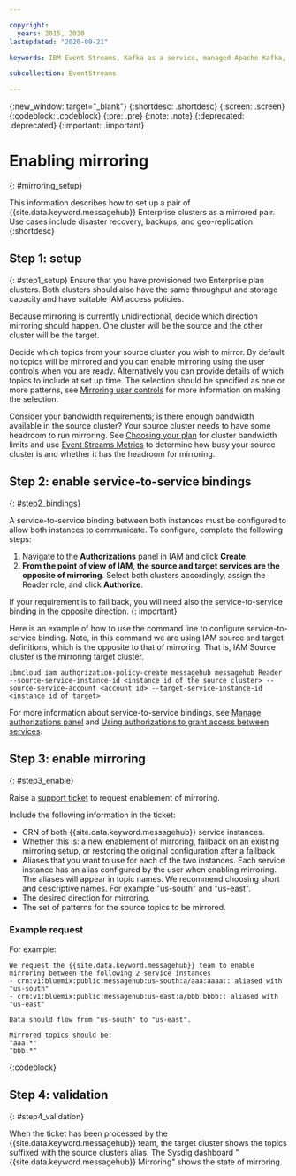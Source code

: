 ```yaml
---

copyright:
  years: 2015, 2020
lastupdated: "2020-09-21"

keywords: IBM Event Streams, Kafka as a service, managed Apache Kafka, replication, failover, scenario, disaster recovery, mirroring, setup

subcollection: EventStreams

---
```


{:new_window: target="_blank"}
{:shortdesc: .shortdesc}
{:screen: .screen}
{:codeblock: .codeblock}
{:pre: .pre}
{:note: .note}
{:deprecated: .deprecated}
{:important: .important}

# Enabling mirroring
{: #mirroring_setup}

This information describes how to set up a pair of {{site.data.keyword.messagehub}} Enterprise clusters as a mirrored pair. Use cases include disaster recovery, backups, and geo-replication.
{:shortdesc}


## Step 1: setup 
{: #step1_setup}
Ensure that you have provisioned two Enterprise plan clusters. Both clusters should also have the same throughput and storage capacity and have suitable IAM access policies.

Because mirroring is currently unidirectional, decide which direction mirroring should happen. One cluster will be the source and the other cluster will be the target.

Decide which topics from your source cluster you wish to mirror. By default no topics will be mirrored and you can enable mirroring using the user controls when you are ready. Alternatively you can provide details of which topics to include at set up time. The selection should be specified as one or more patterns, see [Mirroring user controls](/docs/EventStreams?topic=EventStreams-mirroring#user_controls) for more information on making the selection.

Consider your bandwidth requirements; is there enough bandwidth available in the source cluster? Your source cluster needs to have some headroom to run mirroring. See [Choosing your plan](/docs/EventStreams?topic=EventStreams-plan_choose) for cluster bandwidth limits and use [Event Streams Metrics](/docs/EventStreams?topic=EventStreams-metrics) to determine how busy your source cluster is and whether it has the headroom for mirroring.

## Step 2: enable service-to-service bindings
{: #step2_bindings}

A service-to-service binding between both instances must be configured to allow both instances to communicate. To configure, complete the following steps:

1. Navigate to the **Authorizations** panel in IAM and click **Create**. 
2. **From the point of view of IAM, the source and target services are the opposite of mirroring**. Select both clusters accordingly, assign the Reader role, and click **Authorize**.

If your requirement is to fail back, you will need also the service-to-service binding in the opposite direction.
{: important}

Here is an example of how to use the command line to configure service-to-service binding. Note, in this command we are using IAM source and target definitions, which is the opposite to that of mirroring. That is, IAM Source cluster is the mirroring target cluster.

```
ibmcloud iam authorization-policy-create messagehub messagehub Reader --source-service-instance-id <instance id of the source cluster> --source-service-account <account id> --target-service-instance-id <instance id of target>
```

For more information about service-to-service bindings, see [Manage authorizations panel](https://cloud.ibm.com/iam/authorizations) and [Using authorizations to grant access between services](https://cloud.ibm.com/docs/iam?topic=iam-serviceauth).

## Step 3: enable mirroring
{: #step3_enable}

Raise a [support ticket](/docs/get-support?topic=get-support-getting-customer-support#using-avatar) to request enablement of mirroring. 

Include the following information in the ticket:
- CRN of both {{site.data.keyword.messagehub}} service instances.
- Whether this is: a new enablement of mirroring, failback on an existing mirroring setup, or restoring the original configuration after a failback
- Aliases that you want to use for each of the two instances. Each service instance has an alias configured by the user when enabling mirroring. The aliases will appear in topic names. We recommend choosing short and descriptive names. For example "us-south" and "us-east".
- The desired direction for mirroring.
- The set of patterns for the source topics to be mirrored.

### Example request

For example:

```
We request the {{site.data.keyword.messagehub}} team to enable mirroring between the following 2 service instances
- crn:v1:bluemix:public:messagehub:us-south:a/aaa:aaaa:: aliased with "us-south"
- crn:v1:bluemix:public:messagehub:us-east:a/bbb:bbbb:: aliased with "us-east"

Data should flow from "us-south" to "us-east".

Mirrored topics should be:
"aaa.*"
"bbb.*"
```
{:codeblock}

## Step 4: validation
{: #step4_validation}

When the ticket has been processed by the {{site.data.keyword.messagehub}} team, the target cluster shows the topics suffixed with the source clusters alias. The Sysdig dashboard "{{site.data.keyword.messagehub}} Mirroring" shows the state of mirroring.

